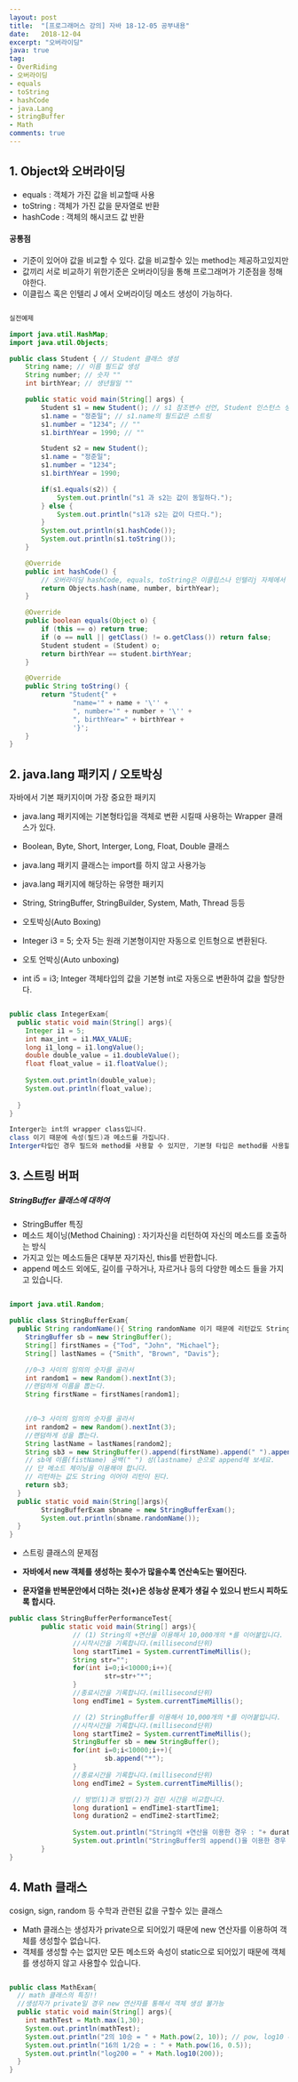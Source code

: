 ```yaml
---
layout: post
title:  "[프로그래머스 강의] 자바 18-12-05 공부내용"
date:   2018-12-04
excerpt: "오버라이딩"
java: true
tag:
- OverRiding
- 오버라이딩
- equals
- toString
- hashCode
- java.Lang
- stringBuffer
- Math
comments: true
---
```


## 1. Object와 오버라이딩

* equals : 객체가 가진 값을 비교할때 사용
* toString : 객체가 가진 값을 문자열로 반환
* hashCode : 객체의 해시코드 값 반환

#### 공통점
* 기준이 있어야 값을 비교할 수 있다. 값을 비교할수 있는 method는 제공하고있지만 
* 값끼리 서로 비교하기 위한기준은 오버라이딩을 통해 프로그래머가 기준점을 정해야한다.
* 이클립스 혹은 인텔리 J 에서 오버라이딩 메소드 생성이 가능하다.

```java

실전예제

import java.util.HashMap;
import java.util.Objects;

public class Student { // Student 클래스 생성
    String name; // 이름 필드값 생성
    String number; // 숫자 ""
    int birthYear; // 생년월일 "" 

    public static void main(String[] args) {
        Student s1 = new Student(); // s1 참조변수 선언, Student 인스턴스 생성
        s1.name = "정준일"; // s1.name의 필드값은 스트링
        s1.number = "1234"; // ""
        s1.birthYear = 1990; // ""

        Student s2 = new Student();
        s1.name = "정준일";
        s1.number = "1234";
        s1.birthYear = 1990;

        if(s1.equals(s2)) {
            System.out.println("s1 과 s2는 값이 동일하다.");
        } else {
            System.out.println("s1과 s2는 값이 다르다.");
        }
        System.out.println(s1.hashCode());
        System.out.println(s1.toString());
    }

    @Override
    public int hashCode() { 
        // 오버라이딩 hashCode, equals, toString은 이클립스나 인텔리j 자체에서 생성가능
        return Objects.hash(name, number, birthYear);
    }

    @Override
    public boolean equals(Object o) {
        if (this == o) return true;
        if (o == null || getClass() != o.getClass()) return false;
        Student student = (Student) o;
        return birthYear == student.birthYear;
    }

    @Override
    public String toString() {
        return "Student{" +
                "name='" + name + '\'' +
                ", number='" + number + '\'' +
                ", birthYear=" + birthYear +
                '}';
    }
}

```

## 2. java.lang 패키지 / 오토박싱

자바에서 기본 패키지이며 가장 중요한 패키지
* java.lang 패키지에는 기본형타입을 객체로 변환 시킬때 사용하는 Wrapper 클래스가 있다.
* Boolean, Byte, Short, Interger, Long, Float, Double 클래스
* java.lang 패키지 클래스는 import를 하지 않고 사용가능
* java.lang 패키지에 해당하는 유명한 패키지
* String, StringBuffer, StringBuilder, System, Math, Thread 등등

* 오토박싱(Auto Boxing)
* Integer i3 = 5; 숫자 5는 원래 기본형이지만 자동으로 인트형으로 변환된다.

* 오토 언박싱(Auto unboxing)
* int i5 = i3; Integer 객체타입의 값을 기본형 int로 자동으로 변환하여 값을 할당한다.

```java

public class IntegerExam{ 
  public static void main(String[] args){
    Integer i1 = 5;
    int max_int = i1.MAX_VALUE;
    long i1_long = i1.longValue();
	double double_value = i1.doubleValue();
    float float_value = i1.floatValue();
      
    System.out.println(double_value);
    System.out.println(float_value);
    
  }
}

Interger는 int의 wrapper class입니다.
class 이기 때문에 속성(필드)과 메소드를 가집니다.
Interger타입인 경우 필드와 method를 사용할 수 있지만, 기본형 타입은 method를 사용할 수 없다.

```

## 3. 스트링 버퍼

##### StringBuffer 클래스에 대하여

* StringBuffer 특징
* 메소드 체이닝(Method Chaining) : 자기자신을 리턴하여 자신의 메소드를 호출하는 방식
* 가지고 있는 메소드들은 대부분 자기자신, this를 반환합니다.
* append 메소드 외에도, 길이를 구하거나, 자르거나 등의 다양한 메소드 들을 가지고 있습니다.

```java

import java.util.Random;

public class StringBufferExam{
  public String randomName(){ String randomName 이기 때문에 리턴값도 String이 되어야한다.
    StringBuffer sb = new StringBuffer();
    String[] firstNames = {"Tod", "John", "Michael"};
    String[] lastNames = {"Smith", "Brown", "Davis"};

    //0~3 사이의 임의의 숫자를 골라서
    int random1 = new Random().nextInt(3);
    //랜덤하게 이름을 뽑는다.
    String firstName = firstNames[random1];

    
    //0~3 사이의 임의의 숫자를 골라서
    int random2 = new Random().nextInt(3);
    //랜덤하게 성을 뽑는다.
    String lastName = lastNames[random2];
	String sb3 = new StringBuffer().append(firstName).append(" ").append(lastName).toString();
    // sb에 이름(fistName) 공백(" ") 성(lastname) 순으로 append해 보세요.
    // 단 메소드 체이닝을 이용해야 합니다.
    // 리턴하는 값도 String 이어야 리턴이 된다.
    return sb3;
  }
  public static void main(String[]args){
		StringBufferExam sbname = new StringBufferExam();
      	System.out.println(sbname.randomName());
  }
}

```

* 스트링 클래스의 문제점

* <b>자바에서 new 객체를 생성하는 횟수가 많을수록 연산속도는 떨어진다.</b>
* <b>문자열을 반복문안에서 더하는 것(+)은 성능상 문제가 생길 수 있으니 반드시 피하도록 합시다.</b>

```java
public class StringBufferPerformanceTest{
        public static void main(String[] args){
                // (1) String의 +연산을 이용해서 10,000개의 *를 이어붙입니다.
                //시작시간을 기록합니다.(millisecond단위)
                long startTime1 = System.currentTimeMillis();
                String str="";
                for(int i=0;i<10000;i++){
                        str=str+"*";
                }
                //종료시간을 기록합니다.(millisecond단위)
                long endTime1 = System.currentTimeMillis();

                // (2) StringBuffer를 이용해서 10,000개의 *를 이어붙입니다.
                //시작시간을 기록합니다.(millisecond단위)                
                long startTime2 = System.currentTimeMillis();
                StringBuffer sb = new StringBuffer();
                for(int i=0;i<10000;i++){
                        sb.append("*");
                }
                //종료시간을 기록합니다.(millisecond단위)
                long endTime2 = System.currentTimeMillis();

                // 방법(1)과 방법(2)가 걸린 시간을 비교합니다.
                long duration1 = endTime1-startTime1;
                long duration2 = endTime2-startTime2;
                
                System.out.println("String의 +연산을 이용한 경우 : "+ duration1);
                System.out.println("StringBuffer의 append()을 이용한 경우 : "+ duration2);
        }
}
```

## 4. Math 클래스

cosign, sign, random 등 수학과 관련된 값을 구할수 있는 클래스
* Math 클래스는 생성자가 private으로 되어있기 때문에 new 연산자를 이용하여 객체를 생성할수 없습니다.
* 객체를 생성할 수는 없지만 모든 메소드와 속성이 static으로 되어있기 때문에 객체를 생성하지 않고 사용할수 있습니다.

```java

public class MathExam{ 
  // math 클래스의 특징!! 
  //생성자가 private일 경우 new 연산자를 통해서 객체 생성 불가능
  public static void main(String[] args){ 
    int mathTest = Math.max(1,30);
    System.out.println(mathTest);
    System.out.println("2의 10승 = " + Math.pow(2, 10)); // pow, log10 메소드를 사용!
    System.out.println("16의 1/2승 = : " + Math.pow(16, 0.5));
    System.out.println("log200 = " + Math.log10(200));
  }
}

```